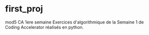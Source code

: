 # first_proj
mod5 CA 1ere semaine
Exercices d'algorithmique de la Semaine 1 de Coding Accelerator réalisés en 
python.
